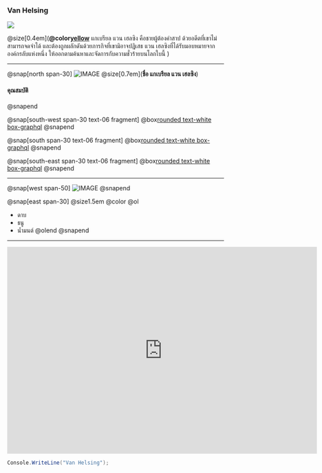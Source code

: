 ### Van Helsing

![](https://sv1.picz.in.th/images/2019/12/04/i15TQb.md.png)

@size[0.4em](**@color[yellow](นักล่าล้างเผ่าพันธุ์ปีศาจ)** แกเบรียล แวน เฮลซิง คือชายผู้ต้องคำสาป ด้วยอดีตที่เขาไม่สามารถจดจำได้ และต้องถูกผลักดันด้วยภารกิจที่เขามิอาจปฏิเสธ แวน เฮลซิงที่ได้รับมอบหมายจากองค์กรลับแห่งหนึ่ง ให้ออกตามค้นหาและจัดการกับความชั่วร้ายบนโลกใบนี้ )

---

@snap[north span-30]
![IMAGE](http://popcornfor2.com/upload/user_3/images/2556/Oct/H/04/46603173.jpg)
@size[0.7em](**ชื่อ แกเบรียล  แวน เฮลซิง**)
#### 
#### คุณสมบัติ

@snapend

@snap[south-west span-30 text-06 fragment]
@box[rounded text-white box-graphql](@size[1.5em](กงจักร))
@snapend

@snap[south span-30 text-06 fragment]
@box[rounded text-white box-graphql](@size[1.5em](หน้าไม้))
@snapend

@snap[south-east span-30 text-06 fragment]
@box[rounded text-white box-graphql](@size[1.5em](สกิลพระเอก))
@snapend

---


@snap[west span-50]
![IMAGE](http://images4.fanpop.com/image/photos/23900000/Anna-Valerious-Van-Helsing-female-movie-characters-23970744-1024-768.jpg)
@snapend

@snap[east span-30] @size1.5em
@color[](คุณสมบัติ)
@ol
- ดาบ
- ธนู
- น้ำมนต์
@olend @snapend

---

<iframe width="720" height="480" src="https://www.youtube.com/embed/WfSqZVGCCyw" frameborder="0" allow="accelerometer; autoplay; encrypted-media; gyroscope; picture-in-picture" allowfullscreen></iframe>

```c#
Console.WriteLine("Van Helsing");
```